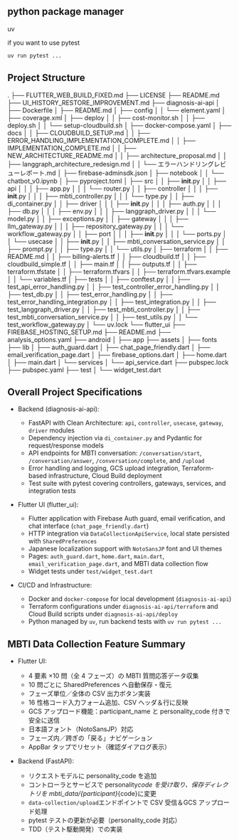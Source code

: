 ## python package manager

uv

if you want to use pytest

```bash
uv run pytest ...
```

## Project Structure

.
├── FLUTTER_WEB_BUILD_FIXED.md
├── LICENSE
├── README.md
├── UI_HISTORY_RESTORE_IMPROVEMENT.md
├── diagnosis-ai-api
│ ├── Dockerfile
│ ├── README.md
│ ├── config
│ │ └── element.yaml
│ ├── coverage.xml
│ ├── deploy
│ │ ├── cost-monitor.sh
│ │ ├── deploy.sh
│ │ └── setup-cloudbuild.sh
│ ├── docker-compose.yaml
│ ├── docs
│ │ ├── CLOUDBUILD_SETUP.md
│ │ ├── ERROR_HANDLING_IMPLEMENTATION_COMPLETE.md
│ │ ├── IMPLEMENTATION_COMPLETE.md
│ │ ├── NEW_ARCHITECTURE_README.md
│ │ ├── architecture_proposal.md
│ │ ├── langgraph_architecture_redesign.md
│ │ └── エラーハンドリングレビューレポート.md
│ ├── firebase-adminsdk.json
│ ├── notebook
│ │ └── chatbot_v0.ipynb
│ ├── pyproject.toml
│ ├── src
│ │ ├── **init**.py
│ │ ├── api
│ │ │ ├── app.py
│ │ │ └── router.py
│ │ ├── controller
│ │ │ ├── **init**.py
│ │ │ ├── mbti_controller.py
│ │ │ └── type.py
│ │ ├── di_container.py
│ │ ├── driver
│ │ │ ├── **init**.py
│ │ │ ├── auth.py
│ │ │ ├── db.py
│ │ │ ├── env.py
│ │ │ ├── langgraph_driver.py
│ │ │ └── model.py
│ │ ├── exceptions.py
│ │ ├── gateway
│ │ │ ├── llm_gateway.py
│ │ │ ├── repository_gateway.py
│ │ │ └── workflow_gateway.py
│ │ ├── port
│ │ │ ├── **init**.py
│ │ │ └── ports.py
│ │ └── usecase
│ │ ├── **init**.py
│ │ ├── mbti_conversation_service.py
│ │ ├── prompt.py
│ │ ├── type.py
│ │ └── utils.py
│ ├── terraform
│ │ ├── README.md
│ │ ├── billing-alerts.tf
│ │ ├── cloudbuild.tf
│ │ ├── cloudbuild_simple.tf
│ │ ├── main.tf
│ │ ├── outputs.tf
│ │ ├── terraform.tfstate
│ │ ├── terraform.tfvars
│ │ ├── terraform.tfvars.example
│ │ └── variables.tf
│ ├── tests
│ │ ├── conftest.py
│ │ ├── test_api_error_handling.py
│ │ ├── test_controller_error_handling.py
│ │ ├── test_db.py
│ │ ├── test_error_handling.py
│ │ ├── test_error_handling_integration.py
│ │ ├── test_integration.py
│ │ ├── test_langgraph_driver.py
│ │ ├── test_mbti_controller.py
│ │ ├── test_mbti_conversation_service.py
│ │ ├── test_utils.py
│ │ └── test_workflow_gateway.py
│ └── uv.lock
└── flutter_ui
├── FIREBASE_HOSTING_SETUP.md
├── README.md
├── analysis_options.yaml
├── android
│ ├── app
├── assets
│ ├── fonts
├── lib
│ ├── auth_guard.dart
│ ├── chat_page_friendly.dart
│ ├── email_verification_page.dart
│ ├── firebase_options.dart
│ ├── home.dart
│ ├── main.dart
│ └── services
│ └── api_service.dart
├── pubspec.lock
├── pubspec.yaml
├── test
│ └── widget_test.dart

## Overall Project Specifications

- Backend (diagnosis-ai-api):

  - FastAPI with Clean Architecture: `api`, `controller`, `usecase`, `gateway`, `driver` modules
  - Dependency injection via `di_container.py` and Pydantic for request/response models
  - API endpoints for MBTI conversation: `/conversation/start`, `/conversation/answer`, `/conversation/complete`, and `/upload`
  - Error handling and logging, GCS upload integration, Terraform-based infrastructure, Cloud Build deployment
  - Test suite with pytest covering controllers, gateways, services, and integration tests

- Flutter UI (flutter_ui):

  - Flutter application with Firebase Auth guard, email verification, and chat interface (`chat_page_friendly.dart`)
  - HTTP integration via `DataCollectionApiService`, local state persisted with `SharedPreferences`
  - Japanese localization support with `NotoSansJP` font and UI themes
  - Pages: `auth_guard.dart`, `home.dart`, `main.dart`, `email_verification_page.dart`, and MBTI data collection flow
  - Widget tests under `test/widget_test.dart`

- CI/CD and Infrastructure:
  - Docker and `docker-compose` for local development (`diagnosis-ai-api`)
  - Terraform configurations under `diagnosis-ai-api/terraform` and Cloud Build scripts under `diagnosis-ai-api/deploy`
  - Python managed by `uv`, run backend tests with `uv run pytest ...`

## MBTI Data Collection Feature Summary

- Flutter UI:

  - 4 要素 ×10 問（全 4 フェーズ）の MBTI 質問応答データ収集
  - 10 問ごとに SharedPreferences へ自動保存・復元
  - フェーズ単位／全体の CSV 出力ボタン実装
  - 16 性格コード入力フォーム追加、CSV ヘッダ＆行に反映
  - GCS アップロード機能：participant_name と personality_code 付きで安全に送信
  - 日本語フォント（NotoSansJP）対応
  - フェーズ内／跨ぎの「戻る」ナビゲーション
  - AppBar タップでリセット（確認ダイアログ表示）

- Backend (FastAPI):
  - リクエストモデルに personality_code を追加
  - コントローラとサービスで personality*code を受け取り、保存ディレクトリを mbti_data/{participant}*{code}に変更
  - `data-collection/upload`エンドポイントで CSV 受信＆GCS アップロード処理
  - pytest テストの更新が必要（personality_code 対応）
  - TDD（テスト駆動開発）での実装
